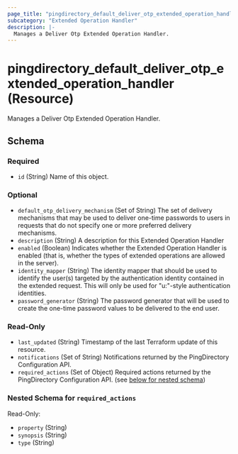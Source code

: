 ```yaml
---
page_title: "pingdirectory_default_deliver_otp_extended_operation_handler Resource - terraform-provider-pingdirectory"
subcategory: "Extended Operation Handler"
description: |-
  Manages a Deliver Otp Extended Operation Handler.
---
```


# pingdirectory_default_deliver_otp_extended_operation_handler (Resource)

Manages a Deliver Otp Extended Operation Handler.



<!-- schema generated by tfplugindocs -->
## Schema

### Required

- `id` (String) Name of this object.

### Optional

- `default_otp_delivery_mechanism` (Set of String) The set of delivery mechanisms that may be used to deliver one-time passwords to users in requests that do not specify one or more preferred delivery mechanisms.
- `description` (String) A description for this Extended Operation Handler
- `enabled` (Boolean) Indicates whether the Extended Operation Handler is enabled (that is, whether the types of extended operations are allowed in the server).
- `identity_mapper` (String) The identity mapper that should be used to identify the user(s) targeted by the authentication identity contained in the extended request. This will only be used for "u:"-style authentication identities.
- `password_generator` (String) The password generator that will be used to create the one-time password values to be delivered to the end user.

### Read-Only

- `last_updated` (String) Timestamp of the last Terraform update of this resource.
- `notifications` (Set of String) Notifications returned by the PingDirectory Configuration API.
- `required_actions` (Set of Object) Required actions returned by the PingDirectory Configuration API. (see [below for nested schema](#nestedatt--required_actions))

<a id="nestedatt--required_actions"></a>
### Nested Schema for `required_actions`

Read-Only:

- `property` (String)
- `synopsis` (String)
- `type` (String)




